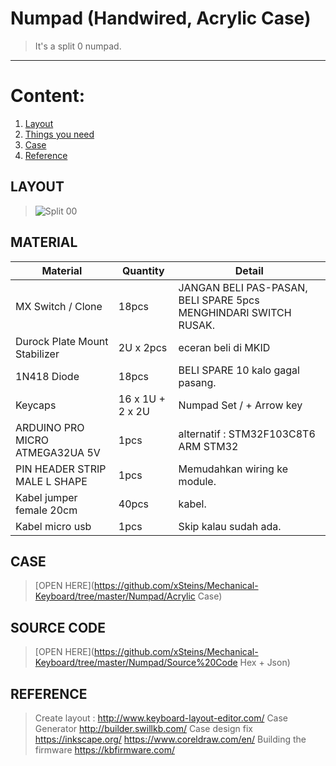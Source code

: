 
# Numpad (Handwired, Acrylic Case)

>It's a split 0 numpad.

---
# Content:

1. [Layout ](#layout)
2. [Things you need](#MATERIAL)
3. [Case ](#CASE)
4. [Reference](#REFERENCE)

## LAYOUT

>![Split 00](https://github.com/xSteins/Mechanical-Keyboard/blob/master/Numpad/split.svg)

## 	MATERIAL

Material 						| Quantity							| Detail
------------ 					| -------------						| -------
MX Switch	/ Clone			 	| 18pcs								| JANGAN BELI PAS-PASAN, BELI SPARE 5pcs MENGHINDARI SWITCH RUSAK.
Durock Plate Mount Stabilizer	|	2U x 2pcs						| eceran beli di MKID
1N418 Diode						| 18pcs								| BELI SPARE 10 kalo gagal pasang.
Keycaps							| 16 x 1U + 2 x 2U					| Numpad Set /  + Arrow key
ARDUINO PRO MICRO ATMEGA32UA 5V	| 1pcs								| alternatif : STM32F103C8T6 ARM STM32	
PIN HEADER STRIP MALE L SHAPE	| 1pcs								| Memudahkan wiring ke module.
Kabel jumper female 20cm		| 40pcs								| kabel.
Kabel micro usb					| 1pcs								| Skip kalau sudah ada.

## CASE

>[OPEN HERE](https://github.com/xSteins/Mechanical-Keyboard/tree/master/Numpad/Acrylic Case)

## SOURCE CODE 
>[OPEN HERE](https://github.com/xSteins/Mechanical-Keyboard/tree/master/Numpad/Source%20Code Hex + Json)

## REFERENCE
>Create layout :
>http://www.keyboard-layout-editor.com/
>Case Generator
>http://builder.swillkb.com/
>Case design fix
>https://inkscape.org/
>https://www.coreldraw.com/en/
>Building the firmware
>https://kbfirmware.com/


